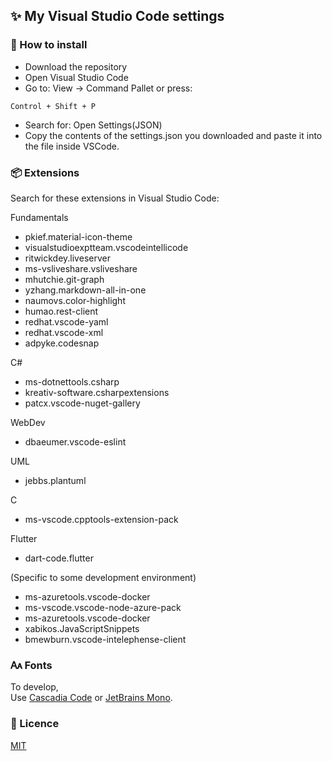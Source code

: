 <h2>✨ My Visual Studio Code settings</h2>

<h3>📜 How to install</h3>

- Download the repository
- Open Visual Studio Code
- Go to: View -> Command Pallet or press:
~~~
Control + Shift + P
~~~
- Search for: Open Settings(JSON)
- Copy the contents of the settings.json you downloaded and 
paste it into the file inside VSCode.

<h3>📦 Extensions</h3>

Search for these extensions in Visual Studio Code:

Fundamentals

- pkief.material-icon-theme
- visualstudioexptteam.vscodeintellicode
- ritwickdey.liveserver
- ms-vsliveshare.vsliveshare
- mhutchie.git-graph
- yzhang.markdown-all-in-one
- naumovs.color-highlight
- humao.rest-client
- redhat.vscode-yaml
- redhat.vscode-xml
- adpyke.codesnap

C#

- ms-dotnettools.csharp
- kreativ-software.csharpextensions
- patcx.vscode-nuget-gallery

WebDev

- dbaeumer.vscode-eslint

UML

- jebbs.plantuml 

C

- ms-vscode.cpptools-extension-pack

Flutter

- dart-code.flutter

(Specific to some development environment)

- ms-azuretools.vscode-docker
- ms-vscode.vscode-node-azure-pack
- ms-azuretools.vscode-docker
- xabikos.JavaScriptSnippets
- bmewburn.vscode-intelephense-client

<h3>🗛 Fonts</h3>

To develop, <br>
Use <a href="https://github.com/microsoft/cascadia-code">Cascadia Code</a> or <a href="https://www.jetbrains.com/pt-br/lp/mono/">JetBrains Mono</a>.

<h3>📜 Licence</h3>

<a href="https://github.com/danhpaiva/visual-studio-code-config/blob/main/LICENSE">MIT</a>
